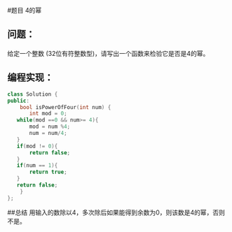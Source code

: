 #题目
4的幂
## 问题：
#### 
给定一个整数 (32位有符整数型)，请写出一个函数来检验它是否是4的幂。
## 编程实现：
```C++
class Solution {
public:
    bool isPowerOfFour(int num) {
       int mod = 0;  
   while(mod ==0 && num>= 4){  
       mod = num %4;  
       num = num/4;  
   }  
   if(mod != 0){  
       return false;  
   }  
   if(num == 1){  
       return true;  
   }  
   return false;   
    }
};
```
##总结
用输入的数除以4，多次除后如果能得到余数为0，则该数是4的幂，否则不是。